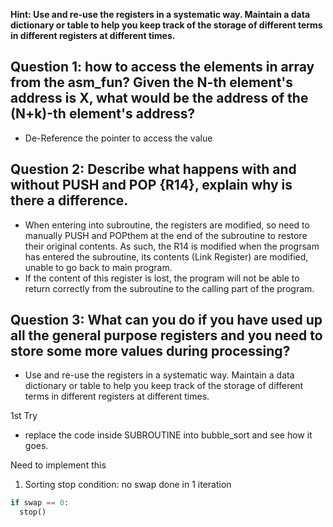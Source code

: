 
**Hint: Use and re-use the registers in a systematic way. Maintain a data dictionary or table to help you keep track of the storage of different terms in different registers at different times.**



## Question 1: how to access the elements in array from the asm_fun? Given the N-th element's address is X, what would be the address of the (N+k)-th element's address?
- De-Reference the pointer to access the value

## Question 2: Describe what happens with and without PUSH and POP {R14}, explain why is there a difference.
- When entering into subroutine, the registers are modified, so need to manually PUSH and POPthem at the end of the subroutine to restore their original contents. As such, the R14 is modified when the progrsam has entered the subroutine, its contents (Link Register) are modified, unable to go back to main program. 
- If the content of this register is lost, the program will not be able to return correctly from the subroutine to the calling part of the program.

## Question 3: What can you do if you have used up all the general purpose registers and you need to store some more values during processing?
- Use and re-use the registers in a systematic way. Maintain a data dictionary or table to help you keep track of the storage of different terms in different registers at different times.


1st Try
- replace the code inside SUBROUTINE into bubble_sort and see how it goes. 

Need to implement this
1. Sorting stop condition: no swap done in 1 iteration
  ```python
  if swap == 0:
    stop()
  ```